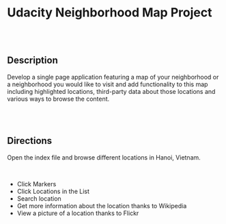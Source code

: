 
<h1>Udacity Neighborhood Map Project</h1>
<br/>
<br/>
<h2>Description</h2>
<p>Develop a single page application featuring a map of your neighborhood or a neighborhood you would like to visit and add functionality to this map including highlighted locations, third-party data about those locations and various ways to browse the content.</p>
<br/>
<br/>
<h2>Directions</h2>
<p>Open the index file and browse different locations in Hanoi, Vietnam.</p>
</br>
<ul>
<li>Click Markers</li>
<li>Click Locations in the List</li>
<li>Search location</li>
<li>Get more information about the location thanks to Wikipedia</li>
<li>View a picture of a location thanks to Flickr</li>
</ul>
